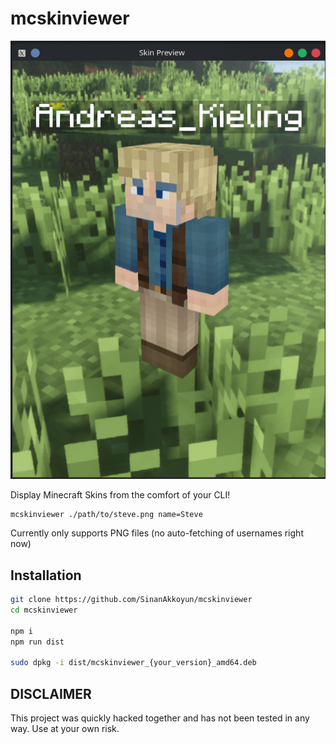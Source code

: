 # mcskinviewer
![sample text: mlg 360 noscope](https://github.com/SinanAkkoyun/mcskinviewer/blob/main/assets/preview_window.png?raw=true)

Display Minecraft Skins from the comfort of your CLI!

```sh
mcskinviewer ./path/to/steve.png name=Steve
```

Currently only supports PNG files (no auto-fetching of usernames right now)

## Installation

```sh
git clone https://github.com/SinanAkkoyun/mcskinviewer
cd mcskinviewer

npm i
npm run dist

sudo dpkg -i dist/mcskinviewer_{your_version}_amd64.deb
```

## DISCLAIMER
This project was quickly hacked together and has not been tested in any way. Use at your own risk.
